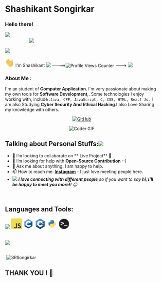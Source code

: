 # Shashikant Songirkar
### Hello there!
![](https://raw.githubusercontent.com/Schweinepriester/Schweinepriester/master/MeagerHardtofindAlbertosaurus-size_restricted.gif)  	
&nbsp;&nbsp;&nbsp;&nbsp;&nbsp;&nbsp;&nbsp;&nbsp;&nbsp;&nbsp;&nbsp;&nbsp;&nbsp;&nbsp;&nbsp;&nbsp;&nbsp;&nbsp;&nbsp;
<img src="https://raw.githubusercontent.com/google-research/google-research/master/ghum/figures/ghum_retarget_mocap.gif"/>


![](https://komarev.com/ghpvc/?username=SRSongirkar)




<img src="https://github.com/CrazyIndianDeveloper/CrazyIndianDeveloper/blob/main/wavehand.gif" width="30px">  I'm Shashikant <img src="https://media.giphy.com/media/WUlplcMpOCEmTGBtBW/giphy.gif" width="30"> ----==>![Profile Views Counter](https://komarev.com/ghpvc/?username=SRSongirkar&label=PROFILE+VIEWS&color=green) </pre>  ---> <img src="https://media.giphy.com/media/12oufCB0MyZ1Go/giphy.gif" width="50">

### About Me :

I'm an student of **Computer Application**. I'm very passionate about making my own tools for **Software Development,**. Some technologies I enjoy working with, include :`Java, CPP, JavaScript, C, CSS, HTML, React Js.` I am also Studying **Cyber Security And Ethical Hacking**.I also Love Sharing my knowledge with others.

<p align="center">
	<a href="https://github.com/SRSongirkar"><img src="https://img.shields.io/github/followers/SRSongirkar.svg?label=GitHub&style=social" alt="GitHub" height="20"></a>
</p>

<p  align="center"><img src="https://media.giphy.com/media/SWoSkN6DxTszqIKEqv/giphy.gif" alt="Coder GIF" width="500" height="400">
	
	



<br />

## **Talking about Personal Stuffs:**<img src="https://media.giphy.com/media/VgCDAzcKvsR6OM0uWg/giphy.gif" width="50">


- 👯 I’m looking to collaborate on ** Live Project** 🤝
- 🤔 I’m looking for help with **Open-Source Contribution** :-)
- 💬 Ask me about anything, I am happy to help.
- 📫 How to reach me: [**Instagram**](https://www.instagram.com/songirkarshashikant/?hl=en) - I just love meeting people here.
- <img src="https://media.giphy.com/media/LnQjpWaON8nhr21vNW/giphy.gif" width="60"> <em><b>I love connecting with different people</b> so if you want to say <b>hi, I'll be happy to meet you more!!</b> 😊</em>


<br/>


## **Languages and Tools:**  


<code><img height="35" src="https://upload.wikimedia.org/wikipedia/commons/thumb/1/10/CSS3_and_HTML5_logos_and_wordmarks.svg/791px-CSS3_and_HTML5_logos_and_wordmarks.svg.png"></code>
<code><img height="35" src="https://raw.githubusercontent.com/github/explore/80688e429a7d4ef2fca1e82350fe8e3517d3494d/topics/javascript/javascript.png"></code>
<code><img height="35" src="https://raw.githubusercontent.com/github/explore/80688e429a7d4ef2fca1e82350fe8e3517d3494d/topics/c/c.png"></code>
<code><img height="35" src="https://raw.githubusercontent.com/github/explore/80688e429a7d4ef2fca1e82350fe8e3517d3494d/topics/cpp/cpp.png"></code>
<code><img height="35" src="https://raw.githubusercontent.com/github/explore/80688e429a7d4ef2fca1e82350fe8e3517d3494d/topics/python/python.png"></code>
<code><img height="35" src="https://raw.githubusercontent.com/github/explore/80688e429a7d4ef2fca1e82350fe8e3517d3494d/topics/terminal/terminal.png"></code>

<br/>
 <img align="center" src="https://github-readme-stats.vercel.app/api/top-langs/?username=SRSongirkar&layout=compact&theme=material-palenight" />


<br/>

<p><br/>&nbsp;<img align="center"[states] src="https://github-readme-stats.vercel.app/api?username=SRSongirkar&show_icons=true&locale=en&show_owner=true" alt="SRSongirkar	" /></p>




## THANK YOU !  :sparkling_heart:  



<!--
**SRSongirkar/Shashikant Songirkar** is a ✨ _special_ ✨ repository because its `README.md` (this file) appears on your GitHub profile.
<!--
- 🔭 I’m currently working on ...
Here are some ideas to get you started:


- 🌱 I’m currently learning ...👋
- 👯 I’m looking to collaborate on ...
- 🤔 I’m looking for help with ...💻
- 💬 Ask me about ...👋🏾‍
- 📫 How to reach me: ...
- 😄 Pronouns: ...
- ⚡ Fun fact: ....
-->
